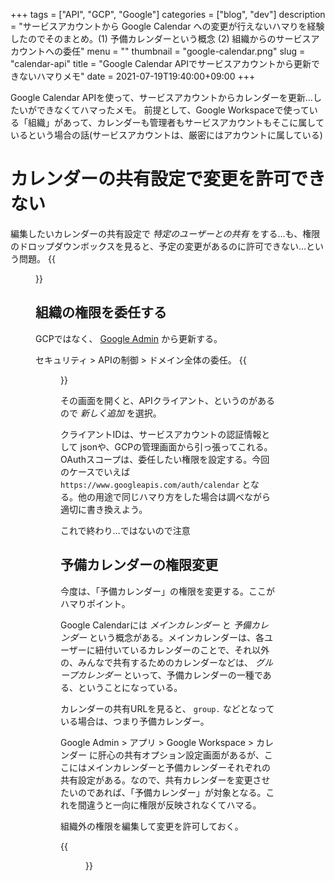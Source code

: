 +++
tags = ["API", "GCP", "Google"]
categories = ["blog", "dev"]
description = "サービスアカウントから Google Calendar への変更が行えないハマりを経験したのでそのまとめ。(1) 予備カレンダーという概念  (2) 組織からのサービスアカウントへの委任"
menu = ""
thumbnail = "google-calendar.png"
slug = "calendar-api"
title = "Google Calendar APIでサービスアカウントから更新できないハマりメモ"
date = 2021-07-19T19:40:00+09:00
+++

Google Calendar APIを使って、サービスアカウントからカレンダーを更新…したいができなくてハマったメモ。
前提として、Google Workspaceで使っている「組織」があって、カレンダーも管理者もサービスアカウントもそこに属しているという場合の話(サービスアカウントは、厳密にはアカウントに属している)

# カレンダーの共有設定で変更を許可できない
編集したいカレンダーの共有設定で *特定のユーザーとの共有* をする…も、権限のドロップダウンボックスを見ると、予定の変更があるのに許可できない…という問題。
{{<figure src="unselectable.png" title="変更を許可できない" >}}

## 組織の権限を委任する
GCPではなく、 [Google Admin](https://admin.google.com/ac/owl) から更新する。

セキュリティ > APIの制御 > ドメイン全体の委任。
{{<figure src="delegate.png" title="ここから委任を設定する" >}}

その画面を開くと、APIクライアント、というのがあるので *新しく追加* を選択。

クライアントIDは、サービスアカウントの認証情報として jsonや、GCPの管理画面から引っ張ってこれる。
OAuthスコープは、委任したい権限を設定する。今回のケースでいえば `https://www.googleapis.com/auth/calendar` となる。他の用途で同じハマり方をした場合は調べながら適切に書き換えよう。

これで終わり…ではないので注意

## 予備カレンダーの権限変更
今度は、「予備カレンダー」の権限を変更する。ここがハマりポイント。

Google Calendarには *メインカレンダー* と *予備カレンダー* という概念がある。メインカレンダーは、各ユーザーに紐付いているカレンダーのことで、それ以外の、みんなで共有するためのカレンダーなどは、 *グループカレンダー* といって、予備カレンダーの一種である、ということになっている。

カレンダーの共有URLを見ると、 `group.` などとなっている場合は、つまり予備カレンダー。

Google Admin > アプリ > Google Workspace > カレンダー に肝心の共有オプション設定画面があるが、ここにはメインカレンダーと予備カレンダーそれぞれの共有設定がある。なので、共有カレンダーを変更させたいのであれば、「予備カレンダー」が対象となる。これを間違うと一向に権限が反映されなくてハマる。

組織外の権限を編集して変更を許可しておく。

{{<figure src="calendar.png" title="予備カレンダーの設定はここ" >}}
